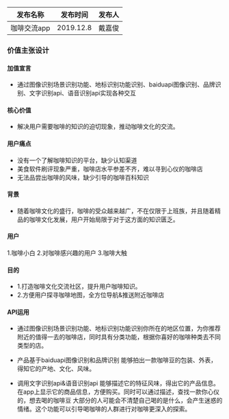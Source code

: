 |   发布名称  |  发布时间   |   发布人  |
| --- | --- | --- |
|   咖啡交流app  |  2019.12.8   |   戴嘉俊  |

### 价值主张设计

#### 加值宣言
- 通过图像识别场景识别功能、地标识别功能识别、baiduapi图像识别、品牌识别、文字识别api、语音识别api实现各种交互

#### 核心价值
- 解决用户需要咖啡的知识的迫切现象，推动咖啡文化的交流。

#### 用户痛点
- 没有一个了解咖啡知识的平台，缺少认知渠道
- 美食软件刷评现象严重，咖啡店水平参差不齐，难以寻到心仪的咖啡店
- 无法品尝出咖啡的风味，缺少引导的咖啡百科知识

#### 背景
- 随着咖啡文化的盛行，咖啡的受众越来越广，不在仅限于上班族，并且随着精品的咖啡文化发展，用户开始局限于对于这方面的知识匮乏。

#### 用户
1.咖啡小白 2.对咖啡感兴趣的用户 3.咖啡大触

#### 目的
- 1.打造咖啡文化交流社区，提升用户咖啡知识。
- 2.方便用户探寻咖啡地图，全方位导航&推送附近咖啡店

#### API运用
- 通过图像识别场景识别功能、地标识别功能识别你所在的地区位置，为你推荐附近的值得一去的咖啡店，同时具有分类功能，根据你喜好的咖啡种类去不同类型的店。

- 产品基于baiduapi图像识别和品牌识别
能够拍出一款咖啡豆的包装、外表，得知它的产地、文化、风味。

- 调用文字识别api&语音识别api
能够描述它的特征风味，得出它的产品信息。在app上显示它的商品信息，方便购买。同时可以通过描述，查找一款你心仪的，想去喝的咖啡豆
大部分的人可能会不清楚自己喝的是什么，会产生迷惑的情绪。这个功能可以引导喝咖啡的人群进行对咖啡更深入的探索。
